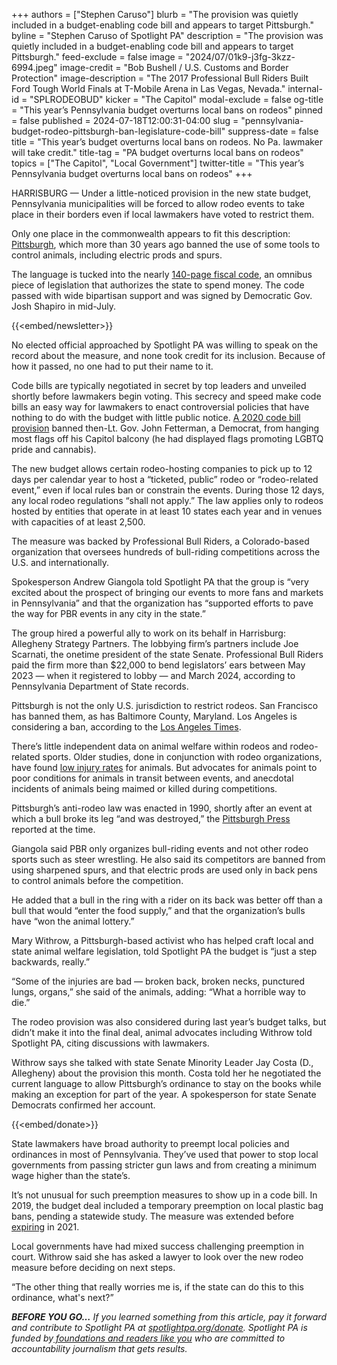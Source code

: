+++
authors = ["Stephen Caruso"]
blurb = "The provision was quietly included in a budget-enabling code bill and appears to target Pittsburgh."
byline = "Stephen Caruso of Spotlight PA"
description = "The provision was quietly included in a budget-enabling code bill and appears to target Pittsburgh."
feed-exclude = false
image = "2024/07/01k9-j3fg-3kzz-6994.jpeg"
image-credit = "Bob Bushell / U.S. Customs and Border Protection"
image-description = "The 2017 Professional Bull Riders Built Ford Tough World Finals at T-Mobile Arena in Las Vegas, Nevada."
internal-id = "SPLRODEOBUD"
kicker = "The Capitol"
modal-exclude = false
og-title = "This year’s Pennsylvania budget overturns local bans on rodeos"
pinned = false
published = 2024-07-18T12:00:31-04:00
slug = "pennsylvania-budget-rodeo-pittsburgh-ban-legislature-code-bill"
suppress-date = false
title = "This year’s budget overturns local bans on rodeos. No Pa. lawmaker will take credit."
title-tag = "PA budget overturns local bans on rodeos"
topics = ["The Capitol", "Local Government"]
twitter-title = "This year’s Pennsylvania budget overturns local bans on rodeos"
+++

HARRISBURG — Under a little-noticed provision in the new state budget, Pennsylvania municipalities will be forced to allow rodeo events to take place in their borders even if local lawmakers have voted to restrict them.

Only one place in the commonwealth appears to fit this description: <a href="https://www.animallaw.info/local/pa-pittsburgh-chapter-635-other-animals-and-fowl-article-3-dogs-cats-and-other-animals#s63503">Pittsburgh</a>, which more than 30 years ago banned the use of some tools to control animals, including electric prods and spurs.

The language is tucked into the nearly <a href="https://web.archive.org/20240605041252/https://www.legis.state.pa.us/cfdocs/billInfo/billInfo.cfm?sYear=2023&amp;sInd=0&amp;body=H&amp;type=B&amp;bn=2310">140-page fiscal code</a>, an omnibus piece of legislation that authorizes the state to spend money. The code passed with wide bipartisan support and was signed by Democratic Gov. Josh Shapiro in mid-July.

{{<embed/newsletter>}}

No elected official approached by Spotlight PA was willing to speak on the record about the measure, and none took credit for its inclusion. Because of how it passed, no one had to put their name to it.

Code bills are typically negotiated in secret by top leaders and unveiled shortly before lawmakers begin voting. This secrecy and speed make code bills an easy way for lawmakers to enact controversial policies that have nothing to do with the budget with little public notice. <a href="https://penncapital-star.com/government-politics/harrisburg-gop-to-fetterman-go-fly-a-kite-not-a-flag/">A 2020 code bill provision</a> banned then-Lt. Gov. John Fetterman, a Democrat, from hanging most flags off his Capitol balcony (he had displayed flags promoting LGBTQ pride and cannabis).

The new budget allows certain rodeo-hosting companies to pick up to 12 days per calendar year to host a “ticketed, public” rodeo or “rodeo-related event,” even if local rules ban or constrain the events. During those 12 days, any local rodeo regulations “shall not apply.” The law applies only to rodeos hosted by entities that operate in at least 10 states each year and in venues with capacities of at least 2,500.

The measure was backed by Professional Bull Riders, a Colorado-based organization that oversees hundreds of bull-riding competitions across the U.S. and internationally.

Spokesperson Andrew Giangola told Spotlight PA that the group is “very excited about the prospect of bringing our events to more fans and markets in Pennsylvania” and that the organization has “supported efforts to pave the way for PBR events in any city in the state.”

The group hired a powerful ally to work on its behalf in Harrisburg: Allegheny Strategy Partners. The lobbying firm’s partners include Joe Scarnati, the onetime president of the state Senate. Professional Bull Riders paid the firm more than $22,000 to bend legislators’ ears between May 2023 — when it registered to lobby — and March 2024, according to Pennsylvania Department of State records.

Pittsburgh is not the only U.S. jurisdiction to restrict rodeos. San Francisco has banned them, as has Baltimore County, Maryland. Los Angeles is considering a ban, according to the <a href="https://www.latimes.com/environment/story/2023-12-05/los-angeles-city-council-rodeo-ban">Los Angeles Times</a>.

There’s little independent data on animal welfare within rodeos and rodeo-related sports. Older studies, done in conjunction with rodeo organizations, have found <a href="https://www.avma.org/javma-news/2001-01-15/welfare-animals-integral-part-professional-rodeos">low injury rates</a> for animals. But advocates for animals point to poor conditions for animals in transit between events, and anecdotal incidents of animals being maimed or killed during competitions.

Pittsburgh’s anti-rodeo law was enacted in 1990, shortly after an event at which a bull broke its leg “and was destroyed,” the <a href="https://web.archive.org/20240718195551/https://www.newspapers.com/image/143430165/?match=1&amp;terms=rodeo%20city%20council">Pittsburgh Press</a> reported at the time. <em></em>

Giangola said PBR only organizes bull-riding events and not other rodeo sports such as steer wrestling. He also said its competitors are banned from using sharpened spurs, and that electric prods are used only in back pens to control animals before the competition.

He added that a bull in the ring with a rider on its back was better off than a bull that would “enter the food supply,” and that the organization’s bulls have “won the animal lottery.”

Mary Withrow, a Pittsburgh-based activist who has helped craft local and state animal welfare legislation, told Spotlight PA the budget is “just a step backwards, really.”

“Some of the injuries are bad — broken back, broken necks, punctured lungs, organs,” she said of the animals, adding: “What a horrible way to die.”

The rodeo provision was also considered during last year’s budget talks, but didn’t make it into the final deal, animal advocates including Withrow told Spotlight PA, citing discussions with lawmakers.

Withrow says she talked with state Senate Minority Leader Jay Costa (D., Allegheny) about the provision this month. Costa told her he negotiated the current language to allow Pittsburgh’s ordinance to stay on the books while making an exception for part of the year. A spokesperson for state Senate Democrats confirmed her account.

{{<embed/donate>}}

State lawmakers have broad authority to preempt local policies and ordinances in most of Pennsylvania. They’ve used that power to stop local governments from passing stricter gun laws and from creating a minimum wage higher than the state’s.

It’s not unusual for such preemption measures to show up in a code bill. In 2019, the budget deal included a temporary preemption on local plastic bag bans, pending a statewide study. The measure was extended before <a href="https://www.spotlightpa.org/news/2021/06/pa-plastic-bag-ban-preemption-philadelphia-pittsburgh/">expiring</a> in 2021.

Local governments have had mixed success challenging preemption in court. Withrow said she has asked a lawyer to look over the new rodeo measure before deciding on next steps.

“The other thing that really worries me is, if the state can do this to this ordinance, what&#39;s next?”

<strong><em>BEFORE YOU GO…</em></strong><em> If you learned something from this article, pay it forward and contribute to Spotlight PA at </em><a href="https://www.spotlightpa.org/donate"><em>spotlightpa.org/donate</em></a><em>. Spotlight PA is funded by</em><a href="https://www.spotlightpa.org/support"><em> foundations and readers like you</em></a><em> who are committed to accountability journalism that gets results.</em>

